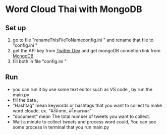 # Word Cloud Thai with MongoDB
 
## Set up
1. go to file "renameThisFileToNameconfig.ini " and rename that file to "config.ini "
2. get the API key from [Twitter Dev](developer.twitter.com) and get mongoDB connetion link from [MongoDB](www.mongodb.com)
3. fill both in file "config.ini "

## Run
- you can run it by use some text editor such as VS code , by run the main.py 
- fill the data , 
- "Hashtag" mean keywords or hashtags that you want to collect to make word cloude. ex. "#สี่คิงmn, #โหนกระแส" 
- "document" mean The total number of tweets you want to collect.
- Wait a minute to collect tweets and process word could, You can see some process in terminal that you run main.py
